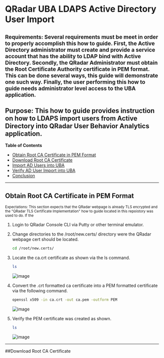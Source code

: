 # QRadar UBA LDAPS Active Directory User Import
<sub>Requirements: Several requirements must be meet in order to properly accomplish this how to guide.  First, the Active Directory administrator must create and provide a service account that has the ability to LDAP bind with Active Directory.  Secondly, the QRadar Administrator must obtain the Root Certificate Authority certificate in PEM format. This can be done several ways, this guide will demonstrate one such way.  Finally, the user performing this how to guide needs administrator level access to the UBA application.<sub>
---
Purpose: This how to guide provides instruction on how to LDAPS import users from Active Directory into QRadar User Behavior Analytics application. 
----
**Table of Contents**
* [Obtain Root CA Certificate in PEM Format](#obain-root-ca-certificate-in-pem-format)
* [Download Root CA Certificate](#download-root-ca-certificate)
* [Import AD Users into UBA](#import-ad-users-into-uba)
* [Verify AD User Import into UBA](#verify-user-import-into-uba)
* [Conclusion](#conclusion)
---  
## Obtain Root CA Certificate in PEM Format
<sub>Expectations: This section expects that the QRadar webpage is already TLS encrypted and the "QRadar TLS Certificate Implementation" how to guide located in this repoistory was used to do. If the <sub>

1. Login to QRadar Console CLI via Putty or other terminal emulator.
   
2. Change directories to the /root/new.certs/ directory were the QRadar webpage cert should be located.

   ```bash
   cd /root/new.certs/
   ```

3. Locate the ca.crt certificate as shown via the ls command.

   ```bash
   ls
   ```
   
   ![image](https://github.com/clreyes16/IBM-QRadar-SIEM/assets/61694366/d4944deb-131f-4479-925c-4be49085be88)

4. Convert the .crt formatted ca certificate into a PEM formatted certificate via the following command.

   ```bash
   openssl x509 -in ca.crt -out ca.pem -outform PEM
   ```

   ![image](https://github.com/clreyes16/IBM-QRadar-SIEM/assets/61694366/46b139f2-4ad0-4348-9ae2-5194c08f0c5d)

5. Verify the PEM certificate was created as shown.

   ```bash
   ls
   ```

   ![image](https://github.com/clreyes16/IBM-QRadar-SIEM/assets/61694366/77e7c838-9ee2-4eca-bd93-b8d12adf5067)

---
##Download Root CA Certificate

   

